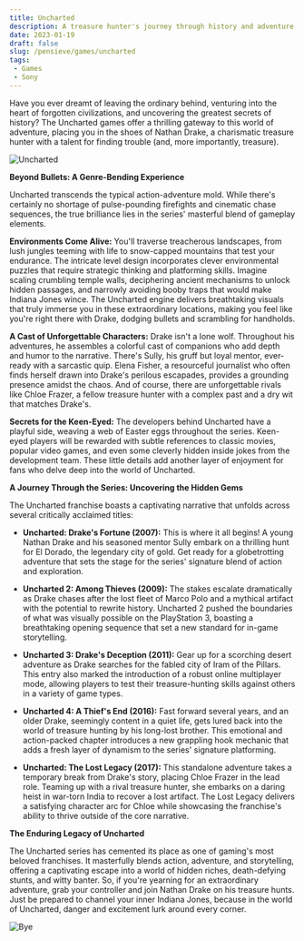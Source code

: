 ```yaml
---
title: Uncharted
description: A treasure hunter's journey through history and adventure.
date: 2023-01-19
draft: false
slug: /pensieve/games/uncharted
tags:
 - Games
 - Sony
---
```


Have you ever dreamt of leaving the ordinary behind, venturing into the heart of forgotten civilizations, and uncovering the greatest secrets of history? The Uncharted games offer a thrilling gateway to this world of adventure, placing you in the shoes of Nathan Drake, a charismatic treasure hunter with a talent for finding trouble (and, more importantly, treasure). 

![Uncharted](https://wallpapercave.com/wp/wp5075259.jpg)

**Beyond Bullets: A Genre-Bending Experience**

Uncharted transcends the typical action-adventure mold. While there's certainly no shortage of pulse-pounding firefights and cinematic chase sequences, the true brilliance lies in the series' masterful blend of gameplay elements. 

**Environments Come Alive:** You'll traverse treacherous landscapes, from lush jungles teeming with life to snow-capped mountains that test your endurance. The intricate level design incorporates clever environmental puzzles that require strategic thinking and platforming skills. Imagine scaling crumbling temple walls, deciphering ancient mechanisms to unlock hidden passages, and narrowly avoiding booby traps that would make Indiana Jones wince. The Uncharted engine delivers breathtaking visuals that truly immerse you in these extraordinary locations, making you feel like you're right there with Drake, dodging bullets and scrambling for handholds. 

**A Cast of Unforgettable Characters:** Drake isn't a lone wolf. Throughout his adventures, he assembles a colorful cast of companions who add depth and humor to the narrative. There's Sully, his gruff but loyal mentor, ever-ready with a sarcastic quip. Elena Fisher, a resourceful journalist who often finds herself drawn into Drake's perilous escapades, provides a grounding presence amidst the chaos. And of course, there are unforgettable rivals like Chloe Frazer, a fellow treasure hunter with a complex past and a dry wit that matches Drake's. 

**Secrets for the Keen-Eyed:** The developers behind Uncharted have a playful side, weaving a web of Easter eggs throughout the series. Keen-eyed players will be rewarded with subtle references to classic movies, popular video games, and even some cleverly hidden inside jokes from the development team. These little details add another layer of enjoyment for fans who delve deep into the world of Uncharted. 

**A Journey Through the Series: Uncovering the Hidden Gems**

The Uncharted franchise boasts a captivating narrative that unfolds across several critically acclaimed titles:

* **Uncharted: Drake's Fortune (2007):** This is where it all begins! A young Nathan Drake and his seasoned mentor Sully embark on a thrilling hunt for El Dorado, the legendary city of gold. Get ready for a globetrotting adventure that sets the stage for the series' signature blend of action and exploration.

* **Uncharted 2: Among Thieves (2009):** The stakes escalate dramatically as Drake chases after the lost fleet of Marco Polo and a mythical artifact with the potential to rewrite history. Uncharted 2 pushed the boundaries of what was visually possible on the PlayStation 3, boasting a breathtaking opening sequence that set a new standard for in-game storytelling. 

* **Uncharted 3: Drake's Deception (2011):** Gear up for a scorching desert adventure as Drake searches for the fabled city of Iram of the Pillars. This entry also marked the introduction of a robust online multiplayer mode, allowing players to test their treasure-hunting skills against others in a variety of game types.

* **Uncharted 4: A Thief's End (2016):** Fast forward several years, and an older Drake, seemingly content in a quiet life, gets lured back into the world of treasure hunting by his long-lost brother. This emotional and action-packed chapter introduces a new grappling hook mechanic that adds a fresh layer of dynamism to the series' signature platforming.

* **Uncharted: The Lost Legacy (2017):** This standalone adventure takes a temporary break from Drake's story, placing Chloe Frazer in the lead role. Teaming up with a rival treasure hunter, she embarks on a daring heist in war-torn India to recover a lost artifact. The Lost Legacy delivers a satisfying character arc for Chloe while showcasing the franchise's ability to thrive outside of the core narrative. 

**The Enduring Legacy of Uncharted**

The Uncharted series has cemented its place as one of gaming's most beloved franchises. It masterfully blends action, adventure, and storytelling, offering a captivating escape into a world of hidden riches, death-defying stunts, and witty banter. So, if you're yearning for an extraordinary adventure, grab your controller and join Nathan Drake on his treasure hunts. Just be prepared to channel your inner Indiana Jones, because in the world of Uncharted, danger and excitement lurk around every corner.

![Bye](https://wallpapercave.com/wp/wp10388496.jpg)